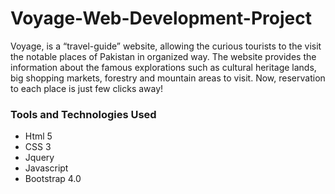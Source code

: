 # Voyage-Web-Development-Project
Voyage, is a “travel-guide” website, allowing the curious tourists to the visit the notable places of Pakistan in organized way. The website provides the information about the famous explorations such as cultural heritage lands, big shopping markets, forestry and mountain areas to visit. Now, reservation to each place is just few clicks away!


### Tools and Technologies Used
- Html 5
- CSS 3
- Jquery
- Javascript
- Bootstrap 4.0 

